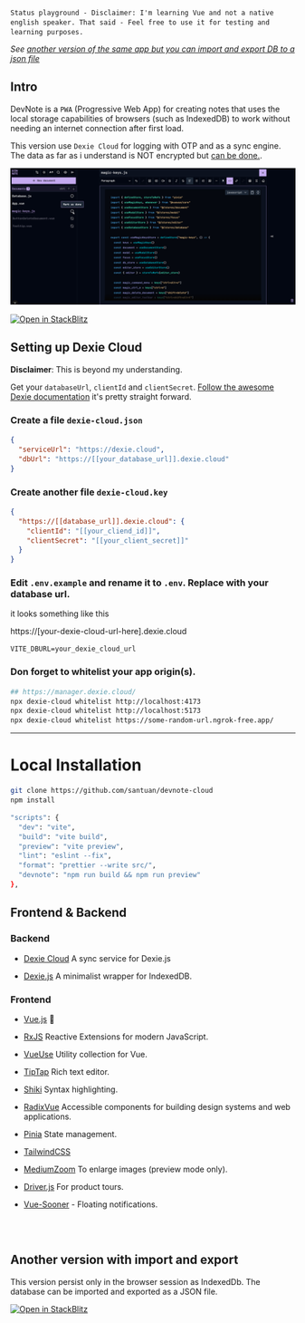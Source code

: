 `Status playground - Disclaimer: I'm learning Vue and not a native english speaker. That said - Feel free to use it for testing and learning purposes.`

_See [another version of the same app but you can import and export DB to a json file](#another-version-with-import-and-export)_

## Intro

DevNote is a `PWA` (Progressive Web App) for creating notes that uses the local storage capabilities of browsers (such as IndexedDB) to work without needing an internet connection after first load. 

This version use `Dexie Cloud` for logging with OTP and as a sync engine. The data as far as i understand is NOT encrypted but [can be done.](https://dexie.org/cloud/docs/authentication#encrypting-your-offline-data).


![A screen shot of the app](https://github.com/santuan/devnote-cloud/blob/main/public/screen-demo.png)

<a href="https://stackblitz.com/~/github.com/santuan/devnote-cloud">
  <img
    alt="Open in StackBlitz"
    src="https://developer.stackblitz.com/img/open_in_stackblitz.svg"
  />
</a>


## Setting up Dexie Cloud

**Disclaimer**: This is beyond my understanding.

Get your `databaseUrl`, `clientId` and `clientSecret`. [Follow the awesome Dexie documentation](https://dexie.org/cloud/#getting-started) it's pretty straight forward.

### Create a file `dexie-cloud.json`

```json
{
  "serviceUrl": "https://dexie.cloud",
  "dbUrl": "https://[[your_database_url]].dexie.cloud"
}
```

### Create another file  ```dexie-cloud.key```

```json
{
  "https://[[database_url]].dexie.cloud": {
    "clientId": "[[your_cliend_id]]",
    "clientSecret": "[[your_client_secret]]"
  }
}
```

### Edit `.env.example` and rename it to `.env`. Replace with your database url.

it looks something like this

https://[your-dexie-cloud-url-here].dexie.cloud

```env
VITE_DBURL=your_dexie_cloud_url
```

### Don forget to whitelist your app origin(s).

```bash
## https://manager.dexie.cloud/
npx dexie-cloud whitelist http://localhost:4173
npx dexie-cloud whitelist http://localhost:5173
npx dexie-cloud whitelist https://some-random-url.ngrok-free.app/
```


---

# Local Installation

```bash
git clone https://github.com/santuan/devnote-cloud
npm install
```

```bash
"scripts": {
  "dev": "vite",
  "build": "vite build",
  "preview": "vite preview",
  "lint": "eslint --fix",
  "format": "prettier --write src/",
  "devnote": "npm run build && npm run preview" 
},
```

## Frontend & Backend

### **Backend**

*   [Dexie Cloud](\"https://dexie.org/cloud/\") A sync service for Dexie.js

*   [Dexie.js](\"https://dexie.org/\") A minimalist wrapper for IndexedDB.
    

### Frontend

*   [Vue.js](\"https://vuejs.org/guide/introduction.html#what-is-vue\") 💚
    
*   [RxJS](\"https://rxjs.dev/\") Reactive Extensions for modern JavaScript.

*   [VueUse](\"https://vueuse.org/\") Utility collection for Vue.
   
*   [TipTap](\"https://tiptap.dev/product/editor\") Rich text editor.

*   [Shiki](\"https://shiki.style/guide/install\") Syntax highlighting.
    
*   [RadixVue](\"https://www.radix-vue.com/\") Accessible components for building design systems and web applications.
    
*   [Pinia](\"https://pinia.vuejs.org/\") State management.
    
*   [TailwindCSS](\"https://tailwindcss.com/\")
    
*   [MediumZoom](\"https://github.com/francoischalifour/medium-zoom\") To enlarge images (preview mode only).
    
*   [Driver.js](\"https://driverjs.com/docs/installation\") For product tours.
    
*   [Vue-Sooner](\"https://vue-sonner.vercel.app/\") - Floating notifications.
    

<br>
<br>


## Another version with import and export

This version persist only in the browser session as IndexedDb. The database can be imported and exported as a JSON file. 

<a href="hhttps://stackblitz.com/~/github.com/santuan/devnote?startScript=devnote">
  <img
    alt="Open in StackBlitz"
    src="https://developer.stackblitz.com/img/open_in_stackblitz.svg"
  />
</a>